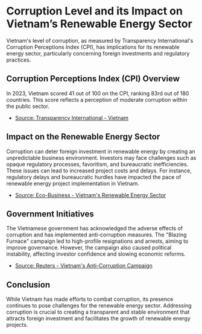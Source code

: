 
# Corruption Level and its Impact on Vietnam’s Renewable Energy Sector

Vietnam's level of corruption, as measured by Transparency International's Corruption Perceptions Index (CPI), has implications for its renewable energy sector, particularly concerning foreign investments and regulatory practices.

## Corruption Perceptions Index (CPI) Overview

In 2023, Vietnam scored 41 out of 100 on the CPI, ranking 83rd out of 180 countries. This score reflects a perception of moderate corruption within the public sector.

- [Source: Transparency International - Vietnam](https://www.transparency.org/en/countries/vietnam)

## Impact on the Renewable Energy Sector

Corruption can deter foreign investment in renewable energy by creating an unpredictable business environment. Investors may face challenges such as opaque regulatory processes, favoritism, and bureaucratic inefficiencies. These issues can lead to increased project costs and delays. For instance, regulatory delays and bureaucratic hurdles have impacted the pace of renewable energy project implementation in Vietnam.

- [Source: Eco-Business - Vietnam's Renewable Energy Sector](https://www.eco-business.com/news/vietnam-once-regional-renewables-beacon-loses-shine-to-neighbours/)

## Government Initiatives

The Vietnamese government has acknowledged the adverse effects of corruption and has implemented anti-corruption measures. The "Blazing Furnace" campaign led to high-profile resignations and arrests, aiming to improve governance. However, the campaign also caused political instability, affecting investor confidence and slowing economic reforms.

- [Source: Reuters - Vietnam's Anti-Corruption Campaign](https://www.reuters.com/world/asia-pacific/how-has-communist-run-vietnams-graft-campaign-shaken-up-its-politics-2024-08-26/)

## Conclusion

While Vietnam has made efforts to combat corruption, its presence continues to pose challenges for the renewable energy sector. Addressing corruption is crucial to creating a transparent and stable environment that attracts foreign investment and facilitates the growth of renewable energy projects.
